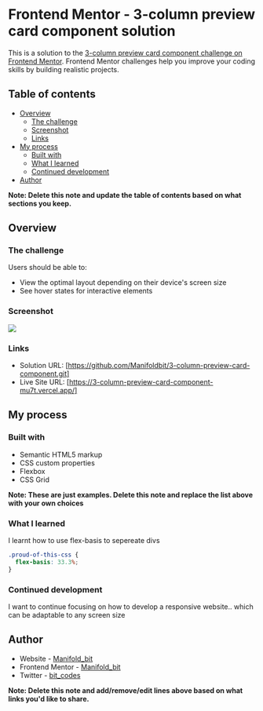 # Frontend Mentor - 3-column preview card component solution

This is a solution to the [3-column preview card component challenge on Frontend Mentor](https://www.frontendmentor.io/challenges/3column-preview-card-component-pH92eAR2-). Frontend Mentor challenges help you improve your coding skills by building realistic projects. 

## Table of contents

- [Overview](#overview)
  - [The challenge](#the-challenge)
  - [Screenshot](#screenshot)
  - [Links](#links)
- [My process](#my-process)
  - [Built with](#built-with)
  - [What I learned](#what-i-learned)
  - [Continued development](#continued-development)
- [Author](#author)

**Note: Delete this note and update the table of contents based on what sections you keep.**

## Overview

### The challenge

Users should be able to:

- View the optimal layout depending on their device's screen size
- See hover states for interactive elements

### Screenshot

![](./screenshot.jpg)


### Links

- Solution URL: [https://github.com/Manifoldbit/3-column-preview-card-component.git]
- Live Site URL: [https://3-column-preview-card-component-mu7t.vercel.app/]

## My process

### Built with

- Semantic HTML5 markup
- CSS custom properties
- Flexbox
- CSS Grid

**Note: These are just examples. Delete this note and replace the list above with your own choices**

### What I learned

I learnt how to use flex-basis to sepereate divs
```css
.proud-of-this-css {
  flex-basis: 33.3%;
}
```


### Continued development

I want to continue focusing on how to develop a responsive website.. which can be adaptable to any screen size


## Author

- Website - [Manifold_bit]()
- Frontend Mentor - [Manifold_bit](https://www.frontendmentor.io/profile/Manifoldbit)
- Twitter - [bit_codes](https://twitter.com/IloriBabajide)

**Note: Delete this note and add/remove/edit lines above based on what links you'd like to share.**
